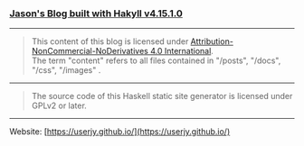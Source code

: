 ### [Jason's Blog built with Hakyll v4.15.1.0](https://userjy.github.io/)

---


> This content of this blog is licensed under [Attribution-NonCommercial-NoDerivatives 4.0 International][cc-by-nc-nd].  
The term "content" refers to all files contained in "/posts", "/docs", "/css", "/images" .


[cc-by-nc-nd]: https://creativecommons.org/licenses/by-nc-nd/4.0/

---

> The source code of this Haskell static site generator is licensed under GPLv2 or later.

---

Website: [https://userjy.github.io/](https://userjy.github.io/)